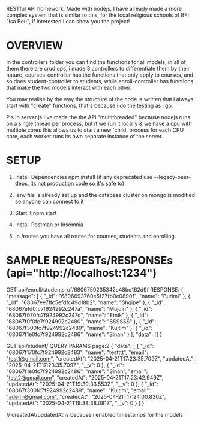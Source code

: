 RESTful API homework. Made with nodejs, I have already made a more complex system that is similar to this, for the local religious schools of BFI "Isa Beu", if interested I can show you the project!

# OVERVIEW

In the controllers folder you can find the functions for all models, in all of them there are crud ops, i made 3 controllers to differentiate them by their nature, courses-controller has the functions that only apply to courses, and so does student-controller to students, while enroll-controller has functions that make the two models interact with each other.

You may realise by the way the structure of the code is written that i always start with "create" functions, that's because i do the testing as i go.

P.s in server.js I've made the the API "multithreaded" because nodejs runs on a single thread per process, but if we run it locally & we have a cpu with multiple cores this allows us to start a new 'child' process for each CPU core, each worker runs its own separate instance of the server.

# SETUP

1. Install Dependencies
   npm install (if any deprecated use --legacy-peer-deps, its not production code so it's safe to)

2. .env file is already set up and the database cluster on mongo is modified so anyone can connect to it

3. Start it
   npm start

4. Install Postman or Insomnia
5. In /routes you have all routes for courses, students and enrolling.

# SAMPLE REQUESTs/RESPONSEs (api="http://localhost:1234")

GET api/enroll/students-of/6806759235342c48bd162d9f
RESPONSE: {
"message": [
{
"_id": "6806693760e5f27fb0e0890f",
"name": "Burimi"
},
{
"_id": "68067ee7ffc5efdfc49d18b2",
"name": "Shqipe"
},
{
"_id": "68067efd0fc7f924992c247a",
"name": "Mujdin"
},
{
"_id": "68067f070fc7f924992c247d",
"name": "Etnik"
},
{
"_id": "68067f0f0fc7f924992c2480",
"name": "SSSSSS"
},
{
"_id": "68067f300fc7f924992c2489",
"name": "Kujtim"
},
{
"_id": "68067f1e0fc7f924992c2486",
"name": "Sinan"
}
],
"data": []
}

GET api/student/
QUERY PARAMS page:2
{
"data": [
{
"_id": "68067f170fc7f924992c2483",
"name": "testttt",
"email": "test1@gmail.com",
"createdAt": "2025-04-21T17:23:35.709Z",
"updatedAt": "2025-04-21T17:23:35.709Z",
"__v": 0
},
{
"_id": "68067f1e0fc7f924992c2486",
"name": "Sinan",
"email": "test2@gmail.com",
"createdAt": "2025-04-21T17:23:42.949Z",
"updatedAt": "2025-04-21T19:39:33.553Z",
"__v": 0
},
{
"_id": "68067f300fc7f924992c2489",
"name": "Kujtim",
"email": "ademi@gmail.com",
"createdAt": "2025-04-21T17:24:00.830Z",
"updatedAt": "2025-04-21T19:38:38.081Z",
"__v": 0
}
]
}

// createdAt/updatedAt is because i enabled timestamps for the models
